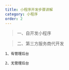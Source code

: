 ```yaml
---
title: 小程序开发步骤讲解
category: 小程序
order: 2
---
```


> 一、自开发小程序

> 二、第三方服务商代开发   

    1、有管理后台
    
    2、无管理后台




